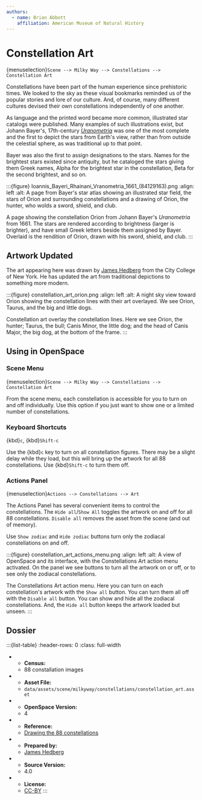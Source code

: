 ```yaml
---
authors:
  - name: Brian Abbott
    affiliation: American Museum of Natural History
---
```



# Constellation Art

{menuselection}`Scene --> Milky Way --> Constellations --> Constellation Art`


Constellations have been part of the human experience since prehistoric times. We looked to the sky as these visual bookmarks reminded us of the popular stories and lore of our culture. And, of course, many different cultures devised their own constellations independently of one another. 

As language and the printed word became more common, illustrated star catalogs were published. Many examples of such illustrations exist, but Johann Bayer's, 17th-century *[Uranometria](https://en.wikipedia.org/wiki/Uranometria)* was one of the most complete and the first to depict the stars from Earth's view, rather than from outside the celestial sphere, as was traditional up to that point.

Bayer was also the first to assign designations to the stars. Names for the brightest stars existed since antiquity, but he cataloged the stars giving them Greek names, Alpha for the brightest star in the constellation, Beta for the second brightest, and so on.

:::{figure} Ioannis_Bayeri_Rhainani_Vranometria_1661_(84129163).png
:align: left
:alt: A page from Bayer's star atlas showing an illustrated star field, the stars of Orion and surrounding constellations and a drawing of Orion, the hunter, who wolds a sword, shield, and club.

A page showing the constellation Orion from Johann Bayer's _Uranometria_ from 1661. The stars are rendered according to brightness (larger is brighter), and have small Greek letters beside them assigned by Bayer. Overlaid is the rendition of Orion, drawn with his sword, shield, and club. 
:::



## Artwork Updated

The art appearing here was drawn by [James Hedberg](http://jameshedberg.com) from the City College of New York. He has updated the art from traditional depictions to something more modern.


:::{figure} constellation_art_orion.png
:align: left
:alt: A night sky view toward Orion showing the constellation lines with their art overlayed. We see Orion, Taurus, and the big and little dogs. 

Constellation art overlay the constellation lines. Here we see Orion, the hunter; Taurus, the bull; Canis Minor, the little dog; and the head of Canis Major, the big dog, at the bottom of the frame.
:::


## Using in OpenSpace

### Scene Menu

{menuselection}`Scene --> Milky Way --> Constellations --> Constellation Art`

From the scene menu, each constellation is accessible for you to turn on and off individually. Use this option if you just want to show one or a limited number of constellations.


### Keyboard Shortcuts

{kbd}`c`, {kbd}`Shift-c`

Use the {kbd}`c` key to turn on all constellation figures. There may be a slight delay while they load, but this will bring up the artwork for all 88 constellations. Use {kbd}`Shift-c` to turn them off.


### Actions Panel

{menuselection}`Actions --> Constellations --> Art`

The Actions Panel has several convenient items to control the constellations. The `Hide all`/`Show All` toggles the artwork on and off for all 88 constellations. `Disable all` removes the asset from the scene (and out of memory).

Use `Show zodiac` and `Hide zodiac` buttons turn only the zodiacal constellations on and off.


:::{figure} constellation_art_actions_menu.png
:align: left
:alt: A view of OpenSpace and its interface, with the Constellations Art action menu activated. On the panel we see buttons to turn all the artwork on or off, or to see only the zodiacal constellations.

The Constellations Art action menu. Here you can turn on each constellation's artwork with the `Show all` button. You can turn them all off with the `Disable all` button. You can show and hide all the zodiacal constellations. And, the `Hide all` button keeps the artwork loaded but unseen.
:::



## Dossier
:::{list-table}
:header-rows: 0
:class: full-width

* - **Census:**
  - 88 constallation images
* - **Asset File:**
  - `data/assets/scene/milkyway/constellations/constellation_art.asset`
* - **OpenSpace Version:**
  - 4
* - **Reference:**
  - [Drawing the 88 constellations](http://www.jameshedberg.com/creations/2020/07/20/constellations.html)
* - **Prepared by:**
  - [James Hedberg](http://jameshedberg.com)
* - **Source Version:**
  - 4.0
* - **License:**
  - [CC-BY](https://creativecommons.org/licenses/by/4.0/)
:::
